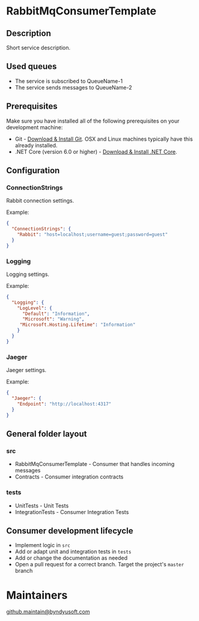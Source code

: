 # RabbitMqConsumerTemplate

## Description

Short service description.

## Used queues

- The service is subscribed to QueueName-1
- The service sends messages to QueueName-2

## Prerequisites

Make sure you have installed all of the following prerequisites on your development machine:

- Git - [Download & Install Git](https://git-scm.com/downloads). OSX and Linux machines typically have this already installed.
- .NET Core (version 6.0 or higher) - [Download & Install .NET Core](https://dotnet.microsoft.com/download/dotnet-core/6.0).

## Configuration

### ConnectionStrings

Rabbit connection settings.

Example:

```json
{
  "ConnectionStrings": {
    "Rabbit": "host=localhost;username=guest;password=guest"
  }
}
```

### Logging

Logging settings.

Example:

```json
{
  "Logging": {
    "LogLevel": {
      "Default": "Information",
      "Microsoft": "Warning",
     "Microsoft.Hosting.Lifetime": "Information"
    }
  }
}
```

### Jaeger

Jaeger settings.

Example:

```json
{
  "Jaeger": {
    "Endpoint": "http://localhost:4317"
  }
}
```

## General folder layout

### src

- RabbitMqConsumerTemplate - Consumer that handles incoming messages
- Contracts - Consumer integration contracts

### tests

- UnitTests - Unit Tests
- IntegrationTests - Consumer Integration Tests

## Consumer development lifecycle

- Implement logic in `src`
- Add or adapt unit and integration tests in `tests`
- Add or change the documentation as needed
- Open a pull request for a correct branch. Target the project's `master` branch

# Maintainers

[github.maintain@byndyusoft.com](mailto:github.maintain@byndyusoft.com)